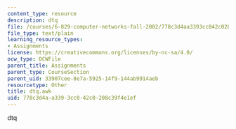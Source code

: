 ```yaml
---
content_type: resource
description: dtq
file: /courses/6-829-computer-networks-fall-2002/778c3d4aa3393cc042c0208c39f4e1ef_dtq.awk
file_type: text/plain
learning_resource_types:
- Assignments
license: https://creativecommons.org/licenses/by-nc-sa/4.0/
ocw_type: OCWFile
parent_title: Assignments
parent_type: CourseSection
parent_uid: 33907cee-8e7a-5925-14f9-144ab9914aeb
resourcetype: Other
title: dtq.awk
uid: 778c3d4a-a339-3cc0-42c0-208c39f4e1ef
---
```

dtq